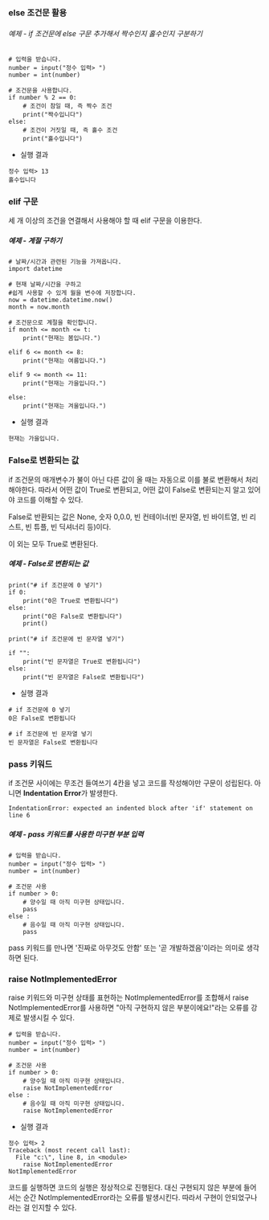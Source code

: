 ### else 조건문 활용

###### 예제 - if 조건문에 else 구문 추가해서 짝수인지 홀수인지 구분하기

```
# 입력을 받습니다. 
number = input("정수 입력> ")
number = int(number)

# 조건문을 사용합니다.
if number % 2 == 0:
    # 조건이 참일 때, 즉 짝수 조건
    print("짝수입니다")
else:
    # 조건이 거짓일 때, 즉 홀수 조건
    print("홀수입니다")
```

- 실행 결과
```
정수 입력> 13
홀수입니다
```

### elif 구문
세 개 이상의 조건을 연결해서 사용해야 할 때 elif 구문을 이용한다. 

##### 예제 - 계절 구하기
```
# 날짜/시간과 관련된 기능을 가져옵니다.
import datetime

# 현재 날짜/시간을 구하고
#쉽게 사용할 수 있게 월을 변수에 저장합니다.
now = datetime.datetime.now()
month = now.month

# 조건문으로 계절을 확인합니다. 
if month <= month <= t:
    print("현재는 봄입니다.")

elif 6 <= month <= 8:
    print("현재는 여름입니다.")

elif 9 <= month <= 11:
    print("현재는 가을입니다.")

else:
    print("현재는 겨울입니다.")
```

- 실행 결과
```
현재는 가을입니다.
```

### False로 변환되는 값

if 조건문의 매개변수가 불이 아닌 다른 값이 올 때는 자동으로 이를 불로 변환해서 처리해야한다. 
따라서 어떤 값이 True로 변환되고, 어떤 값이 False로 변환되는지 알고 있어야 코드를 이해할 수 있다. 

False로 반환되는 값은 None, 숫자 0,0.0, 빈 컨테이너(빈 문자열, 빈 바이트열, 빈 리스트, 빈 튜플, 빈 딕셔너리 등)이다. 

이 외는 모두 True로 변환된다. 

##### 예제 - False로 변환되는 값

```
print("# if 조건문에 0 넣기")
if 0:
    print("0은 True로 변환됩니다")
else:
    print("0은 False로 변환됩니다")
    print()

print("# if 조건문에 빈 문자열 넣기")

if "":
    print("빈 문자열은 True로 변환됩니다")
else:
    print("빈 문자열은 False로 변환됩니다")
```

- 실행 결과
```
# if 조건문에 0 넣기
0은 False로 변환됩니다

# if 조건문에 빈 문자열 넣기
빈 문자열은 False로 변환됩니다
```

### pass 키워드

if 조건문 사이에는 무조건 들여쓰기 4칸을 넣고 코드를 작성해야만 구문이 성립된다. 아니면 **Indentation Error**가 발생한다. 

```
IndentationError: expected an indented block after 'if' statement on line 6
```


##### 예제 - pass 키워드를 사용한 미구현 부분 입력
```
# 입력을 받습니다. 
number = input("정수 입력> ")
number = int(number)

# 조건문 사용
if number > 0:
    # 양수일 때 아직 미구현 상태입니다. 
    pass
else :
    # 음수일 때 아직 미구현 상태입니다.
    pass
```

pass 키워드를 만나면 '진짜로 아무것도 안함' 또는 '곧 개발하겠음'이라는 의미로 생각하면 된다. 

### raise NotImplementedError

raise 키워드와 미구현 상태를 표현하는 NotImplementedError를 조합해서 raise NotImplementedError를 사용하면 "아직 구현하지 않은 부분이에요!"라는 오류를 강제로 발생시킬 수 있다.

```
# 입력을 받습니다. 
number = input("정수 입력> ")
number = int(number)

# 조건문 사용
if number > 0:
    # 양수일 때 아직 미구현 상태입니다. 
    raise NotImplementedError
else :
    # 음수일 때 아직 미구현 상태입니다.
    raise NotImplementedError
```

- 실행 결과
```
정수 입력> 2
Traceback (most recent call last):
  File "c:\", line 8, in <module>
    raise NotImplementedError
NotImplementedError
```

코드를 실행하면 코드의 실행은 정상적으로 진행된다. 대신 구현되지 않은 부분에 들어서는 순간 NotImplementedError라는 오류를 발생시킨다. 
따라서 구현이 안되었구나라는 걸 인지할 수 있다. 



